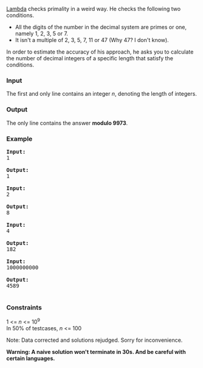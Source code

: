 <p><a href="../../../users/tonyxty/">Lambda</a> checks primality in a weird way. He checks the following two conditions.</p>
<ul>
<li>All the digits of the number in the decimal system are primes or one, namely 1, 2, 3, 5 or 7.</li>
<li>It isn't a multiple of 2, 3, 5, 7, 11 or 47 (Why 47? I don't know).</li>
</ul>
<p>In order to estimate the accuracy of his approach, he asks you to calculate the number of decimal integers of a specific length that satisfy the conditions.</p>
<h3>Input</h3>
<p>The first and only line contains  an integer <em>n</em>, denoting the length of integers.</p>
<h3>Output</h3>
<p>The only line contains the answer <strong>modulo 9973</strong>.</p>
<h3>Example</h3>
<pre><strong>Input:</strong><br>1<br><br><strong>Output:</strong><br>1<br><br><strong>Input:</strong><br>2<br><br><strong>Output:</strong><br>8<br><br><strong>Input:</strong><br>4<br><br><strong>Output:</strong><br>182<br><br><strong>Input:</strong><br>1000000000<br><br><strong>Output:</strong><br>4589<br><br></pre>
<h3>Constraints</h3>
<p>1 &lt;= <em>n</em> &lt;= 10<sup>9</sup><br>In 50% of testcases, <em>n</em> &lt;= 100</p>
<p>Note: Data corrected and solutions rejudged. Sorry for inconvenience.</p>
<p><strong>Warning: A naive solution won't terminate in 30s. And be careful with certain languages.</strong></p>